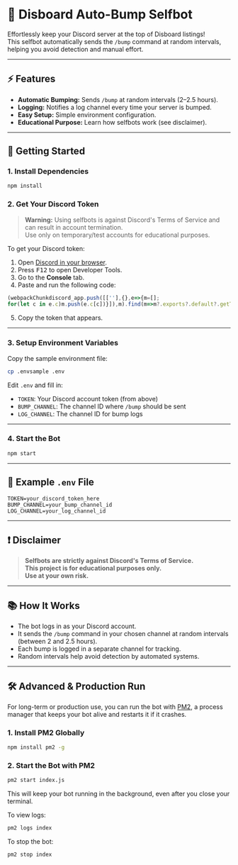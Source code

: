 # 🌟 Disboard Auto-Bump Selfbot

Effortlessly keep your Discord server at the top of Disboard listings!  
This selfbot automatically sends the `/bump` command at random intervals, helping you avoid detection and manual effort.

---

## ⚡ Features

- **Automatic Bumping:** Sends `/bump` at random intervals (2–2.5 hours).
- **Logging:** Notifies a log channel every time your server is bumped.
- **Easy Setup:** Simple environment configuration.
- **Educational Purpose:** Learn how selfbots work (see disclaimer).

---

## 🚀 Getting Started

### 1. Install Dependencies

```bash
npm install
```

### 2. Get Your Discord Token

> **Warning:** Using selfbots is against Discord's Terms of Service and can result in account termination.  
> Use only on temporary/test accounts for educational purposes.

To get your Discord token:
1. Open [Discord in your browser](https://discord.com/app).
2. Press <kbd>F12</kbd> to open Developer Tools.
3. Go to the **Console** tab.
4. Paste and run the following code:

```javascript
(webpackChunkdiscord_app.push([[''],{},e=>{m=[];
for(let c in e.c)m.push(e.c[c])}]),m).find(m=>m?.exports?.default?.getToken!==void 0).exports.default.getToken()
```

5. Copy the token that appears.

---

### 3. Setup Environment Variables

Copy the sample environment file:

```bash
cp .envsample .env
```

Edit `.env` and fill in:

- `TOKEN`: Your Discord account token (from above)
- `BUMP_CHANNEL`: The channel ID where `/bump` should be sent
- `LOG_CHANNEL`: The channel ID for bump logs

---

### 4. Start the Bot

```bash
npm start
```

---

## 📝 Example `.env` File

```properties
TOKEN=your_discord_token_here
BUMP_CHANNEL=your_bump_channel_id
LOG_CHANNEL=your_log_channel_id
```

---

## ❗ Disclaimer

> **Selfbots are strictly against Discord's Terms of Service.  
> This project is for educational purposes only.  
> Use at your own risk.**

---

## 📚 How It Works

- The bot logs in as your Discord account.
- It sends the `/bump` command in your chosen channel at random intervals (between 2 and 2.5 hours).
- Each bump is logged in a separate channel for tracking.
- Random intervals help avoid detection by automated systems.


---

## 🛠️ Advanced & Production Run

For long-term or production use, you can run the bot with [PM2](https://pm2.keymetrics.io/), a process manager that keeps your bot alive and restarts it if it crashes.

### 1. Install PM2 Globally

```bash
npm install pm2 -g
```

### 2. Start the Bot with PM2

```bash
pm2 start index.js
```

This will keep your bot running in the background, even after you close your terminal.

To view logs:

```bash
pm2 logs index
```

To stop the bot:

```bash
pm2 stop index
```

